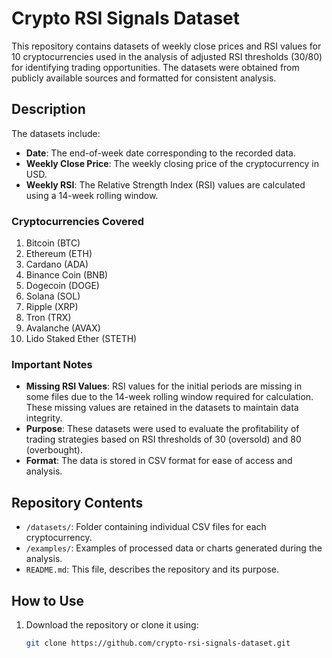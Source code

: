 # **Crypto RSI Signals Dataset**

This repository contains datasets of weekly close prices and RSI values for 10 cryptocurrencies used in the analysis of adjusted RSI thresholds (30/80) for identifying trading opportunities. The datasets were obtained from publicly available sources and formatted for consistent analysis.

## **Description**
The datasets include:
- **Date**: The end-of-week date corresponding to the recorded data.
- **Weekly Close Price**: The weekly closing price of the cryptocurrency in USD.
- **Weekly RSI**: The Relative Strength Index (RSI) values are calculated using a 14-week rolling window.

### **Cryptocurrencies Covered**
1. Bitcoin (BTC)
2. Ethereum (ETH)
3. Cardano (ADA)
4. Binance Coin (BNB)
5. Dogecoin (DOGE)
6. Solana (SOL)
7. Ripple (XRP)
8. Tron (TRX)
9. Avalanche (AVAX)
10. Lido Staked Ether (STETH)

### **Important Notes**
- **Missing RSI Values**: RSI values for the initial periods are missing in some files due to the 14-week rolling window required for calculation. These missing values are retained in the datasets to maintain data integrity.
- **Purpose**: These datasets were used to evaluate the profitability of trading strategies based on RSI thresholds of 30 (oversold) and 80 (overbought).
- **Format**: The data is stored in CSV format for ease of access and analysis.

## **Repository Contents**
- `/datasets/`: Folder containing individual CSV files for each cryptocurrency.
- `/examples/`: Examples of processed data or charts generated during the analysis.
- `README.md`: This file, describes the repository and its purpose.

## **How to Use**
1. Download the repository or clone it using:
   ```bash
   git clone https://github.com/crypto-rsi-signals-dataset.git
